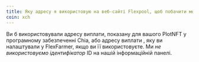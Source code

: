 ```yaml
---
title: Яку адресу я використовую на веб-сайті Flexpool, щоб побачити мою інформаційну панель?
coin: xch
---
```


Ви б використовували адресу виплати, показану для вашого PlotNFT у програмному забезпеченні Chia, або адресу виплати , яку ви налаштували у FlexFarmer, якщо ви її використовуєте. Ми _не використовуємо ідентифікатор_ ID на нашій інформаційній панелі.
